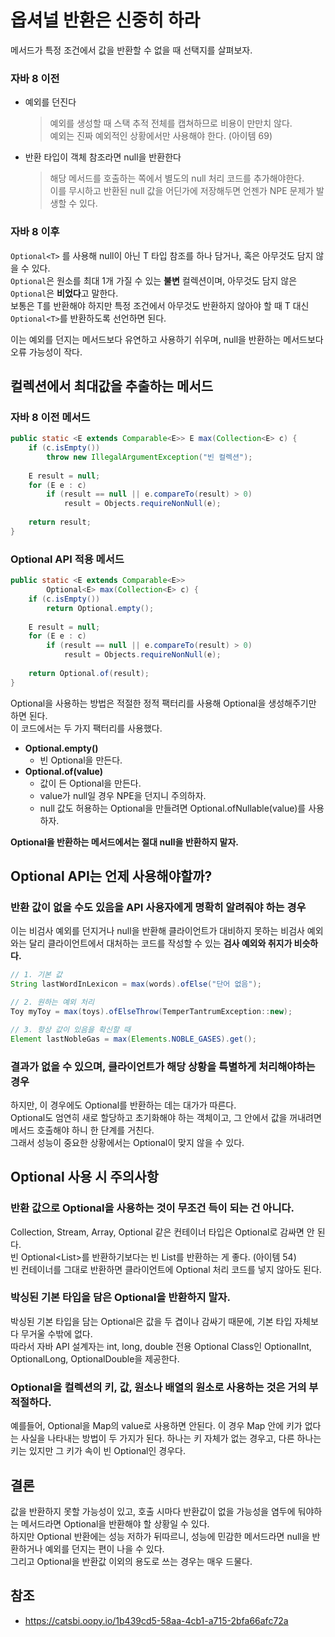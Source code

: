 # 옵셔널 반환은 신중히 하라
메서드가 특정 조건에서 값을 반환할 수 없을 때 선택지를 살펴보자.  

### 자바 8 이전
- 예외를 던진다
    > 예외를 생성할 때 스택 추적 전체를 캡쳐하므로 비용이 만만치 않다.  
  > 예외는 진짜 예외적인 상황에서만 사용해야 한다. (아이템 69)
- 반환 타입이 객체 참조라면 null을 반환한다
    > 해당 메서드를 호출하는 쪽에서 별도의 null 처리 코드를 추가해야한다.  
  > 이를 무시하고 반환된 null 값을 어딘가에 저장해두면 언젠가 NPE 문제가 발생할 수 있다.
### 자바 8 이후
`Optional<T>` 를 사용해 null이 아닌 T 타입 참조를 하나 담거나, 혹은 아무것도 담지 않을 수 있다.  
`Optional`은 원소를 최대 1개 가질 수 있는 **불변** 컬렉션이며, 아무것도 담지 않은 `Optional`은 **비었다**고 말한다.  
보통은 T를 반환해야 하지만 특정 조건에서 아무것도 반환하지 않아야 할 때 T 대신 `Optional<T>`를 반환하도록 선언하면 된다.  

이는 예외를 던지는 메서드보다 유연하고 사용하기 쉬우며, null을 반환하는 메서드보다 오류 가능성이 작다.

## 컬렉션에서 최대값을 추출하는 메서드
### 자바 8 이전 메서드
```java
public static <E extends Comparable<E>> E max(Collection<E> c) {
    if (c.isEmpty())
        throw new IllegalArgumentException("빈 컬렉션");
    
    E result = null;
    for (E e : c) 
        if (result == null || e.compareTo(result) > 0)
            result = Objects.requireNonNull(e);
    
    return result;
}
```
### Optional API 적용 메서드
```java
public static <E extends Comparable<E>> 
        Optional<E> max(Collection<E> c) {
    if (c.isEmpty())
        return Optional.empty();
    
    E result = null;
    for (E e : c) 
        if (result == null || e.compareTo(result) > 0)
            result = Objects.requireNonNull(e);
    
    return Optional.of(result);
}
```
Optional을 사용하는 방법은 적절한 정적 팩터리를 사용해 Optional을 생성해주기만 하면 된다.  
이 코드에서는 두 가지 팩터리를 사용했다.
- **Optional.empty()**
  - 빈 Optional을 만든다.
- **Optional.of(value)**
  - 값이 든 Optional을 만든다.
  - value가 null일 경우 NPE을 던지니 주의하자.
  - null 값도 허용하는 Optional을 만들려면 Optional.ofNullable(value)를 사용하자.

**Optional을 반환하는 메서드에서는 절대 null을 반환하지 말자.**  

## Optional API는 언제 사용해야할까?
### 반환 값이 없을 수도 있음을 API 사용자에게 명확히 알려줘야 하는 경우
이는 비검사 예외를 던지거나 null을 반환해 클라이언트가 대비하지 못하는 비검사 예외와는 달리 클라이언트에서 대처하는 코드를 작성할 수 있는 **검사 예외와 취지가 비슷하다.**

```java
// 1. 기본 값
String lastWordInLexicon = max(words).ofElse("단어 없음");

// 2. 원하는 예외 처리
Toy myToy = max(toys).ofElseThrow(TemperTantrumException::new);

// 3. 항상 값이 있음을 확신할 때
Element lastNobleGas = max(Elements.NOBLE_GASES).get();
```
### 결과가 없을 수 있으며, 클라이언트가 해당 상황을 특별하게 처리해야하는 경우
하지만, 이 경우에도 Optional<T>를 반환하는 데는 대가가 따른다.  
Optional도 엄연히 새로 할당하고 초기화해야 하는 객체이고, 그 안에서 값을 꺼내려면 메서드 호출해야 하니 한 단계를 거친다.  
그래서 성능이 중요한 상황에서는 Optional이 맞지 않을 수 있다.

## Optional 사용 시 주의사항
### 반환 값으로 Optional을 사용하는 것이 무조건 득이 되는 건 아니다.
Collection, Stream, Array, Optional 같은 컨테이너 타입은 Optional로 감싸면 안 된다.  
빈 Optional<List<T>>를 반환하기보다는 빈 List<T>를 반환하는 게 좋다. (아이템 54)  
빈 컨테이너를 그대로 반환하면 클라이언트에 Optional 처리 코드를 넣지 않아도 된다.
### 박싱된 기본 타입을 담은 Optional을 반환하지 말자.
박싱된 기본 타입을 담는 Optional은 값을 두 겹이나 감싸기 때문에, 기본 타입 자체보다 무거울 수밖에 없다.  
따라서 자바 API 설계자는 int, long, double 전용 Optional Class인 OptionalInt, OptionalLong, OptionalDouble을 제공한다.
### Optional을 컬렉션의 키, 값, 원소나 배열의 원소로 사용하는 것은 거의 부적절하다.
예를들어, Optional을 Map의 value로 사용하면 안된다.
이 경우 Map 안에 키가 없다는 사실을 나타내는 방법이 두 가지가 된다.
하나는 키 자체가 없는 경우고, 다른 하나는 키는 있지만 그 키가 속이 빈 Optional인 경우다.

## 결론
값을 반환하지 못할 가능성이 있고, 호출 시마다 반환값이 없을 가능성을 염두에 둬야하는 메서드라면 Optional을 반환해야 할 상황일 수 있다.  
하지만 Optional 반환에는 성능 저하가 뒤따르니, 성능에 민감한 메서드라면 null을 반환하거나 예외를 던지는 편이 나을 수 있다.  
그리고 Optional을 반환값 이외의 용도로 쓰는 경우는 매우 드물다.

## 참조
- https://catsbi.oopy.io/1b439cd5-58aa-4cb1-a715-2bfa66afc72a